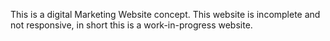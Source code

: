 This is a digital Marketing Website concept.
This website is incomplete and not responsive, in short this is a work-in-progress website.
